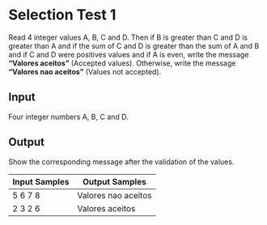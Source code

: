 # Selection Test 1
Read 4 integer values A, B, C and D. Then if B is greater than C and D is greater than A and if the sum of C and D is greater than the sum of A and B and if C and D were positives values and if A is even, write the message **“Valores aceitos”** (Accepted values). Otherwise, write the message **“Valores nao aceitos”** (Values not accepted).

## Input
Four integer numbers A, B, C and D.

## Output
Show the corresponding message after the validation of the values​​.

| Input Samples |   Output Samples    |
|---------------|---------------------|
| 5 6 7 8       | Valores nao aceitos |
| 2 3 2 6       | Valores aceitos     |